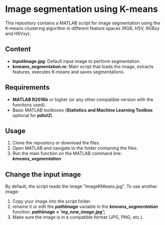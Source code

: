 # Image segmentation using K-means

This repository contains a MATLAB script for image segmentation using the K-means clustering algorithm in different feature spaces (RGB, HSV, RGBxy and HSVxy).

## Content
- **InputImage.jpg**: Default input image to perform segmentation.
- **kmeans_segmentation.m**: Main script that loads the image, extracts features, executes K-means and saves segmentations.

## Requirements
- **MATLAB R2016b** or higher (or any other compatible version with the functions used).
- Basic MATLAB toolboxes (**Statistics and Machine Learning Toolbox** optional for ***pdist2***).

## Usage
1. Clone the repository or download the files.
2. Open MATLAB and navigate to the folder containing the files.
3. Run the main function on the MATLAB command line:
	***kmeans_segmentation***

## Change the input image
By default, the script reads the image "ImageKMeans.jpg". To use another image:
1. Copy your image into the script folder.
2. rename it or edit the ***pathImage*** variable in the ***kmeans_segmentation*** function:
	***pathImage = 'my_new_image.jpg';***
3. Make sure the image is in a compatible format (JPG, PNG, etc.).



